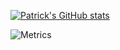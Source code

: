 
[![Patrick's GitHub stats](https://github-readme-stats.vercel.app/api?username=patrickellis&theme=vue-dark&show_icons=true)](https://github.com/patrickellis/github-readme-stats)

![Metrics](https://metrics.lecoq.io/patrickellis?template=classic&isocalendar=1&languages=1&activity=1&isocalendar.duration=half-year&languages.colors=github&languages.threshold=0%25&activity.limit=5&activity.days=14&activity.filter=all&activity.visibility=all&activity.timestamps=false&config.timezone=Europe%2FLondon)

